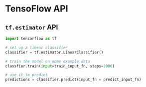 # TensoFlow API

## `tf.estimator` API

```python
import tensorflow as tf

# set up a linear classifier
classifier = tf.estimator.LinearClassifier()

# train the model on some example data
classfier.train(input=train_input_fn, steps=2000)

# use it to predict
predictions = classifier.predict(input_fn = predict_input_fn)
```


